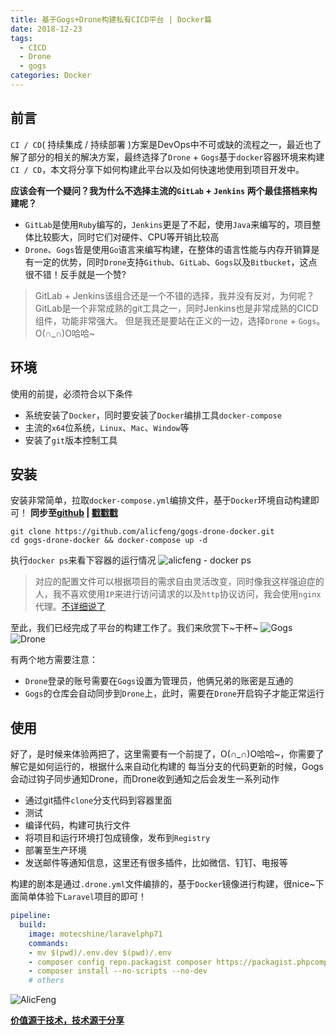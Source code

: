 ```yaml
---
title: 基于Gogs+Drone构建私有CICD平台 | Docker篇
date: 2018-12-23
tags:
  - CICD
  - Drone
  - gogs
categories: Docker
---
```



## 前言
`CI / CD`( 持续集成 / 持续部署  )方案是DevOps中不可或缺的流程之一，最近也了解了部分的相关的解决方案，最终选择了`Drone` + `Gogs`基于`docker`容器环境来构建`CI / CD`，本文将分享下如何构建此平台以及如何快速地使用到项目开发中。

<!-- more -->

**应该会有一个疑问？我为什么不选择主流的`GitLab` + `Jenkins` 两个最佳搭档来构建呢？**
- `GitLab`是使用`Ruby`编写的，`Jenkins`更是了不起，使用`Java`来编写的，项目整体比较膨大，同时它们对硬件、CPU等开销比较高
- `Drone`、`Gogs`皆是使用`Go`语言来编写构建，在整体的语言性能与内存开销算是有一定的优势，同时`Drone`支持`Github`、`GitLab`、`Gogs`以及`Bitbucket`，这点很不错！反手就是一个赞?
> GitLab + Jenkins该组合还是一个不错的选择，我并没有反对，为何呢？GitLab是一个非常成熟的git工具之一，同时Jenkins也是非常成熟的CICD组件，功能非常强大。
> 但是我还是要站在正义的一边，选择`Drone` + `Gogs`。O(∩_∩)O哈哈~

## 环境
使用的前提，必须符合以下条件
- 系统安装了`Docker`，同时要安装了`Docker`编排工具`docker-compose`
- 主流的`x64`位系统，`Linux`、`Mac`、`Window`等
- 安装了`git`版本控制工具

## 安装
安装非常简单，拉取`docker-compose.yml`编排文件，基于`Docker`环境自动构建即可！
**同步至[github](https://github.com/alicfeng/gogs-drone-docker) | [戳戳戳](https://github.com/alicfeng/gogs-drone-docker)**
```shell
git clone https://github.com/alicfeng/gogs-drone-docker.git
cd gogs-drone-docker && docker-compose up -d
```
执行`docker ps`来看下容器的运行情况
![alicfeng - docker ps](http://upload-images.jianshu.io/upload_images/1678789-0c71e20c316e1d88.png!large?imageMogr2/auto-orient/strip%7CimageView2/2/w/1240)
> 对应的配置文件可以根据项目的需求自由灵活改变，同时像我这样强迫症的人，我不喜欢使用`IP`来进行访问请求的以及`http`协议访问，我会使用`nginx`代理。[不详细说了](https://www.jianshu.com/p/5d36ccb5af88)

至此，我们已经完成了平台的构建工作了。我们来欣赏下~干杯~
![Gogs](http://upload-images.jianshu.io/upload_images/1678789-1de3d8bbaa385c05.png!large?imageMogr2/auto-orient/strip%7CimageView2/2/w/1240)
![Drone](http://upload-images.jianshu.io/upload_images/1678789-f165f6d1d9a07151.png!large?imageMogr2/auto-orient/strip%7CimageView2/2/w/1240)

有两个地方需要注意：
- `Drone`登录的账号需要在`Gogs`设置为管理员，他俩兄弟的账密是互通的
- `Gogs`的仓库会自动同步到`Drone`上，此时，需要在`Drone`开启钩子才能正常运行

## 使用
好了，是时候来体验两把了，这里需要有一个前提了，O(∩_∩)O哈哈~，你需要了解它是如何运行的，根据什么来自动化构建的
每当分支的代码更新的时候，Gogs会动过钩子同步通知Drone，而Drone收到通知之后会发生一系列动作
 - 通过git插件`clone`分支代码到容器里面
 - 测试
 - 编译代码，构建可执行文件
 - 将项目和运行环境打包成镜像，发布到`Registry`
 - 部署至生产环境
 - 发送邮件等通知信息，这里还有很多插件，比如微信、钉钉、电报等

构建的剧本是通过`.drone.yml`文件编排的，基于`Docker`镜像进行构建，很nice~下面简单体验下`Laravel`项目的即可！
```yml
pipeline:
  build:
    image: motecshine/laravelphp71
    commands:
    - mv $(pwd)/.env.dev $(pwd)/.env
    - composer config repo.packagist composer https://packagist.phpcomposer.com
    - composer install --no-scripts --no-dev
    # others
```
![AlicFeng](http://upload-images.jianshu.io/upload_images/1678789-44e55c14811251a6.png!large?imageMogr2/auto-orient/strip%7CimageView2/2/w/1240)


**[价值源于技术，技术源于分享](https://github.com/alicfeng)**
